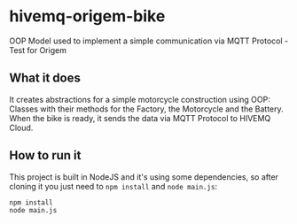 # hivemq-origem-bike
OOP Model used to implement a simple communication via MQTT Protocol - Test for Origem

## What it does
It creates abstractions for a simple motorcycle construction using OOP:  
Classes with their methods for the Factory, the Motorcycle and the Battery.  
When the bike is ready, it sends the data via MQTT Protocol to HIVEMQ Cloud.

## How to run it
This project is built in NodeJS and it's using some dependencies, so after cloning it you just need to `npm install` and  `node main.js`:

```
npm install
node main.js
```
